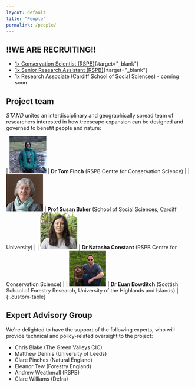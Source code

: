 ```yaml
---
layout: default
title: "People"
permalink: /people/
---
```

<!-- ## Edit CSS style for markdown tables -->
<style>
.custom-table th, .custom-table td {
   border: none!important;
   border-color: #FFFFFF;
   background-color: #FFFFFF;
   padding: 3px;
}
</style>

## !!WE ARE RECRUITING!!
* [1x Conservation Scientist (RSPB)](https://app.vacancy-filler.co.uk/salescrm/Careers/CareersPage.aspx?e=LMo8nnTwYNbkYbyd73DBAgn4XORKsQ-43KUnd7sVd-tm589ZzDNYXzX4i9vReIJnpILxufpG3JA&iframe=True){:target="_blank"}
* [1x Senior Research Assistant (RSPB)](https://app.vacancy-filler.co.uk/salescrm/Careers/CareersPage.aspx?e=LMo8nnTwYNb3Q2Ff20tNfwNEXO1aJQHBFdpfoNFdmyxRnu81gAZOFMkNdzDjl-YWm-qFURp_FZg&iframe=True){:target="_blank"}
* 1x Research Associate (Cardiff School of Social Sciences) - coming soon

## Project team
*STAND* unites an interdisciplinary and geographically spread team of researchers interested in how treescape expansion can be designed and governed to benefit people and nature:

| <img src="/assets/img/tf.png" width=100> | **Dr Tom Finch** (RSPB Centre for Conservation Science) | 
| <img src="/assets/img/sb.png" width=100> | **Prof Susan Baker** (School of Social Sciences, Cardiff University) |
| <img src="/assets/img/nc.png" width=100> | **Dr Natasha Constant** (RSPB Centre for Conservation Science) |
| <img src="/assets/img/eb.png" width=100> | **Dr Euan Bowditch** (Scottish School of Forestry Research, University of the Highlands and Islands) |
{:.custom-table}

<!-- ## Partner organisations -->

## Expert Advisory Group
We're delighted to have the support of the following experts, who will provide technical and policy-related oversight to the project:
* Chris Blake (The Green Valleys CIC)
* Matthew Dennis (University of Leeds)
* Clare Pinches (Natural England)
* Eleanor Tew (Forestry England)
* Andrew Weatherall (RSPB)
* Clare Williams (Defra)
